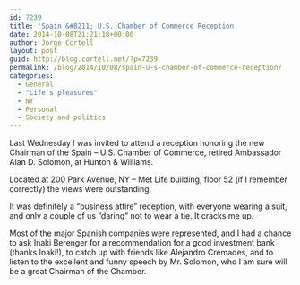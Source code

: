 ```yaml
---
id: 7239
title: 'Spain &#8211; U.S. Chamber of Commerce Reception'
date: 2014-10-08T21:21:18+00:00
author: Jorge Cortell
layout: post
guid: http://blog.cortell.net/?p=7239
permalink: /blog/2014/10/08/spain-u-s-chamber-of-commerce-reception/
categories:
  - General
  - "Life's pleasures"
  - NY
  - Personal
  - Society and politics
---
```

Last Wednesday I was invited to attend a reception honoring the new Chairman of the Spain &#8211; U.S. Chamber of Commerce, retired Ambassador Alan D. Solomon, at Hunton & Williams.

Located at 200 Park Avenue, NY &#8211; Met Life building, floor 52 (if I remember correctly) the views were outstanding.

It was definitely a “business attire” reception, with everyone wearing a suit, and only a couple of us “daring” not to wear a tie. It cracks me up.

Most of the major Spanish companies were represented, and I had a chance to ask Inaki Berenger for a recommendation for a good investment bank (thanks Inaki!), to catch up with friends like Alejandro Cremades, and to listen to the excellent and funny speech by Mr. Solomon, who I am sure will be a great Chairman of the Chamber.